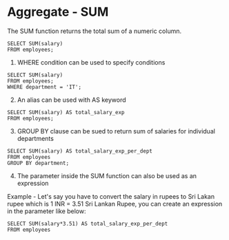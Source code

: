 # Aggregate - SUM

The SUM function returns the total sum of a numeric column.

```
SELECT SUM(salary)
FROM employees;
```

1. WHERE condition can be used to specify conditions

```
SELECT SUM(salary)
FROM employees;
WHERE department = 'IT';
```

2. An alias can be used with AS keyword

```
SELECT SUM(salary) AS total_salary_exp
FROM employees;
```

3. GROUP BY clause can be sued to return sum of salaries for individual departments

```
SELECT SUM(salary) AS total_salary_exp_per_dept
FROM employees
GROUP BY department;
```

4. The parameter inside the SUM function can also be used as an expression&#x20;

Example - Let's say you have to convert the salary in rupees to Sri Lakan rupee which is 1 INR = 3.51 Sri Lankan Rupee, you can create an expression in the parameter like below:

```
SELECT SUM(salary*3.51) AS total_salary_exp_per_dept
FROM employees
```
